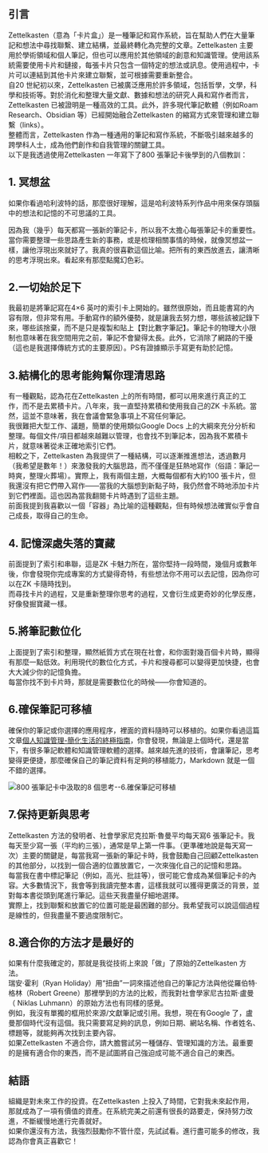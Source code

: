 
## 引言

Zettelkasten（意為「卡片盒」）是一種筆記和寫作系統，旨在幫助人們在大量筆記和想法中尋找聯繫、建立結構，並最終轉化為完整的文章。Zettelkasten 主要用於學術領域和個人筆記，但也可以應用於其他領域的創意和知識管理。使用該系統需要使用卡片和鏈接，每張卡片只包含一個特定的想法或訊息。使用過程中，卡片可以連結到其他卡片來建立聯繫，並可根據需要重新整合。  
自20 世紀初以來，Zettelkasten 已被廣泛應用於許多領域，包括哲學，文學，科學和技術等。對於消化和整理大量文獻、數據和想法的研究人員和寫作者而言，Zettelkasten 已被證明是一種高效的工具。此外，許多現代筆記軟體（例如Roam Research、Obsidian 等）已經開始融合Zettelkasten 的縮寫方式來管理和建立聯繫（links）。  
整體而言，Zettelkasten 作為一種通用的筆記和寫作系統，不斷吸引越來越多的跨學科人士，成為他們創作和自我管理的關鍵工具。  
以下是我透過使用Zettelkasten 一年寫下了800 張筆記卡後學到的八個教訓：
 
## 1. 冥想盆

如果你看過哈利波特的話，那麼很好理解，這是哈利波特系列作品中用來保存頭腦中的想法和記憶的不可思議的工具。
 
因為我（幾乎）每天都寫一張新的筆記卡，所以我不太擔心每張筆記卡的重要性。當你需要整理一些思路產生新的事務，或是梳理相關事情的時候，就像冥想盆一樣，讓他浮現出來就好了。我真的很喜歡這個比喻。把所有的東西放進去，讓清晰的思考浮現出來。看起來有那麼點魔幻色彩。

## 2.一切始於足下

我最初是將筆記寫在4×6 英吋的索引卡上開始的。雖然很原始，而且能書寫的內容有限，但非常有用。手動寫作的額外優勢，就是讓我去努力想，哪些該被記錄下來，哪些該捨棄，而不是只是複製和貼上【對比數字筆記】。筆記卡的物理大小限制也意味著在我空間用完之前，筆記不會變得太長。此外，它消除了網路的干擾（這也是我選擇傳統方式的主要原因）。PS有證據顯示手寫更有助於記憶。
 
## 3.結構化的思考能夠幫你理清思路

有一種觀點，認為花在Zettelkasten 上的所有時間，都可以用來進行真正的工作，而不是去累積卡片。八年來，我一直堅持累積和使用我自己的ZK 卡系統。當然，這並不意味著，我在會議會緊急事項上不寫任何筆記。  
我很難把大型工作、議題，簡單的使用類似Google Docs 上的大綱來充分分析和整理。每個文件/項目都越來越難以管理，也會找不到筆記本，因為我不累積卡片，就意味著從未正確地索引它們。  
相較之下，Zettelkasten 為我提供了一種結構，可以逐漸推進想法，透過數月（我希望是數年！）來激發我的大腦思路，而不僅僅是狂熱地寫作（俗語：筆記一時爽，整理火葬場）。實際上，我有兩個主題，大概每個都有大約100 張卡片，但我還沒有把它們帶入寫作——當我的大腦想到新點子時，我仍然會不時地添加卡片到它們裡面。這也因為當我翻閱卡片時遇到了這些主題。  
前面我提到我喜歡以一個「容器」為比喻的這種觀點，但有時候想法確實似乎會自己成長，取得自己的生命。
 
## 4. 記憶深處失落的寶藏

前面提到了索引和串聯，這是ZK 卡魅力所在，當你堅持一段時間，幾個月或數年後，你會發現你完成專案的方式變得奇特，有些想法你不用可以去記憶，因為你可以在ZK 卡隨時找到。  
而尋找卡片的過程，又是重新整理你思考的過程，又會衍生成更奇妙的化學反應，好像發掘寶藏一樣。

## 5.將筆記數位化

上面提到了索引和整理，顯然紙質方式在現在社會，和你面對幾百個卡片時，顯得有那麼一點低效。利用現代的數位化方式，卡片和搜尋都可以變得更加快捷，也會大大減少你的記憶負擔。  
每當你找不到卡片時，那就是需要數位化的時候——你會知道的。

## 6.確保筆記可移植

確保你的筆記或你選擇的應用程序，裡面的資料隨時可以移植的。如果你看過這篇文章[個人知識管理-簡化生活的終極指南](https://pkmer.cn/Pkmer-Docs/02-%E7%9F%A5%E8%AF%86%E7%AE%A1%E7%90%86%E5%9F%BA%E7%A1%80/para%E4%BF%A1%E6%81%AF%E7%BB%84%E7%BB%87%E6%B3%95/%E4%B8%AA%E4%BA%BA%E7%9F%A5%E8%AF%86%E7%AE%A1%E7%90%86-%E7%AE%80%E5%8C%96%E7%94%9F%E6%B4%BB%E7%9A%84%E7%BB%88%E6%9E%81%E6%8C%87%E5%8D%97)，你會發現，無論是上個時代，還是當下，有很多筆記軟體和知識管理軟體的選擇。越來越先進的技術，會讓筆記，思考變得更便捷，那麼確保自己的筆記資料有足夠的移植能力，Markdown 就是一個不錯的選擇。

![800 張筆記卡中汲取的8 個思考--6.確保筆記可移植](Exported%20image%2020241106113748-0.png)

## 7.保持更新與思考

Zettelkasten 方法的發明者、社會學家尼克拉斯·魯曼平均每天寫6 張筆記卡。我每天至少寫一張（平均約三張），通常是早上第一件事。（更準確地說是每天寫一次）主要的關鍵是，每當我寫一張新的筆記卡時，我會鼓勵自己回顧Zettelkasten 的其他部分，以找到一個合適的位置放置它，一次來強化自己的記憶和思路。  
每當我在書中標記筆記（例如，高光、批註等），很可能它會成為某個筆記卡的內容。大多數情況下，我會等到我讀完整本書，這樣我就可以獲得更廣泛的背景，並對每本書從頭到尾進行筆記。這些天我盡量仔細地選擇。  
實際上，找到聯繫和放置它的位置可能是最困難的部分。我希望我可以說這個過程是線性的，但我盡量不要過度限制它。

## 8.適合你的方法才是最好的

如果有什麼我確定的，那就是我從技術上來說「做」了原始的Zettelkasten 方法。  
瑞安·霍利（Ryan Holiday）用“扭曲”一詞來描述他自己的筆記方法與他從羅伯特·格林（Robert Greene）那裡學到的方法的比較，而我對社會學家尼古拉斯·盧曼（ Niklas Luhmann）的原始方法也有同樣的感覺。  
例如，我沒有單獨的框用於來源/文獻筆記或引用。我想，現在有Google 了，盧曼那個時代沒有這個。我只需要寫足夠的訊息，例如日期、網站名稱、作者姓名、標題等，就能夠再次找到主要內容。  
如果Zettelkasten 不適合你，請大膽嘗試另一種儲存、管理知識的方法。最重要的是擁有適合你的東西，而不是試圖將自己強迫成可能不適合自己的東西。

## 結語

組織是對未來工作的投資。在Zettelkasten 上投入了時間，它對我未來起作用，那就成為了一項有價值的資產。在系統完美之前還有很長的路要走，保持努力改進，不斷緩慢地進行完善就好。  
如果你還沒有方法，我強烈鼓勵你不管什麼，先試試看。進行盡可能多的修改，我認為你會真正喜歡它！